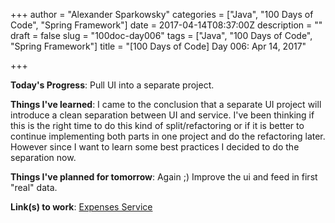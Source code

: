 +++
author = "Alexander Sparkowsky"
categories = ["Java", "100 Days of Code", "Spring Framework"]
date = 2017-04-14T08:37:00Z
description = ""
draft = false
slug = "100doc-day006"
tags = ["Java", "100 Days of Code", "Spring Framework"]
title = "[100 Days of Code] Day 006: Apr 14, 2017"

+++

**Today's Progress**: Pull UI into a separate project.

**Things I've learned**: I came to the conclusion that a separate UI project will introduce a clean separation between UI and service. I've been thinking if this is the right time to do this kind of split/refactoring or if it is better to continue implementing both parts in one project and do the refactoring later. However since I want to learn some best practices I decided to do the separation now.

**Things I've planned for tomorrow**: Again ;) Improve the ui and feed in first "real" data.

**Link(s) to work**: [Expenses Service](https://github.com/roamingthings/expenses-service/commit/7aa8ed1fe90d2c0b3de8829afe8c3b1f24246ef3)

